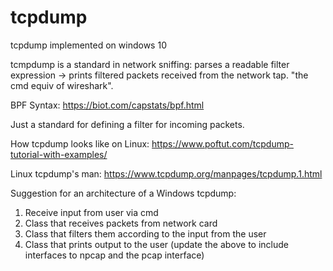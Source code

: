 # tcpdump
tcpdump implemented on windows 10


tcmpdump is a standard in network sniffing: parses a readable filter expression -> prints filtered packets received from the network tap. "the cmd equiv of wireshark".


BPF Syntax:
https://biot.com/capstats/bpf.html

Just a standard for defining a filter for incoming packets.

How tcpdump looks like on Linux:
https://www.poftut.com/tcpdump-tutorial-with-examples/


Linux tcpdump's man: https://www.tcpdump.org/manpages/tcpdump.1.html


Suggestion for an architecture of a Windows tcpdump:
1. Receive input from user via cmd
2. Class that receives packets from network card
3. Class that filters them according to the input from the user
4. Class that prints output to the user
(update the above to include interfaces to npcap and the pcap interface)
